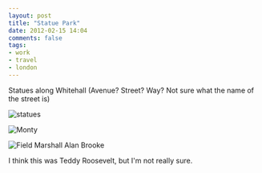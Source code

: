 ```yaml
---
layout: post
title: "Statue Park"
date: 2012-02-15 14:04
comments: false
tags:
- work
- travel
- london
---
```

Statues along Whitehall (Avenue?  Street?  Way?  Not sure what the name of the street is)

![statues](http://media.eick.us/media/photographs/2012/2012-02-12/London-56.jpg)


![Monty](http://media.eick.us/media/photographs/2012/2012-02-12/London-57.jpg)


![Field Marshall Alan Brooke](http://media.eick.us/media/photographs/2012/2012-02-12/London-58.jpg)


I think this was Teddy Roosevelt, but I'm not really sure.
